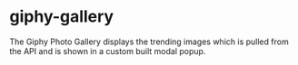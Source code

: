 # giphy-gallery
The Giphy Photo Gallery displays the trending images which is pulled from the API and is shown in a custom built modal popup.
